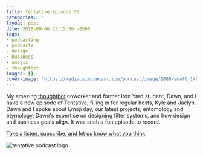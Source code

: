 ```yaml
---
title: Tentative Episode 56
categories: ''
layout: post
date: 2018-09-06 23:15:06 -0500
tags:
- podcasting
- podcasts
- design
- business
- emojis
- thoughtbot
images: []
cover-image: "https://media.simplecast.com/podcast/image/1088/small_1484757948-artwork.jpg"
---
```

My amazing [thoughtbot](http://www.thoughtbot.com) coworker and former Iron Yard student, Dawn, and I have a new episode of Tentative, filling in for regular hosts, Kyle and Jaclyn. Dawn and I spoke about Emoji day, our latest projects, entomology and etymology, Dawn's expertise on designing filter systems, and how design and business goals align. It was such a fun episode to record.

[Take a listen, subscribe, and let us know what you think](http://tentative.fm/56 "Tentative Episode 56")

![tentative podcast logo](https://media.simplecast.com/podcast/image/1088/small_1484757948-artwork.jpg)
